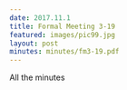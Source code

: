 ```yaml
---
date: 2017.11.1 
title: Formal Meeting 3-19
featured: images/pic99.jpg
layout: post
minutes: minutes/fm3-19.pdf
---
```


<p>All the minutes</p>
